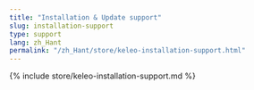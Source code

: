 ```yaml
---
title: "Installation & Update support"
slug: installation-support
type: support
lang: zh_Hant
permalink: "/zh_Hant/store/keleo-installation-support.html"
---
```


{% include store/keleo-installation-support.md %}
